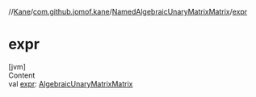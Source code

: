 //[Kane](../../index.md)/[com.github.jomof.kane](../index.md)/[NamedAlgebraicUnaryMatrixMatrix](index.md)/[expr](expr.md)



# expr  
[jvm]  
Content  
val [expr](expr.md): [AlgebraicUnaryMatrixMatrix](../-algebraic-unary-matrix-matrix/index.md)  



